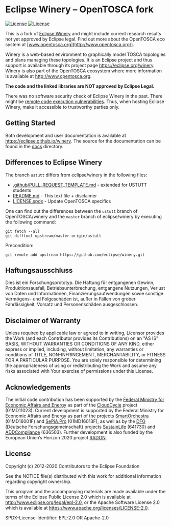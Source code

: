 # Eclipse Winery – OpenTOSCA fork

[![License](https://img.shields.io/badge/License-EPL%202.0-blue.svg)](https://opensource.org/licenses/EPL-2.0)
[![License](https://img.shields.io/badge/License-Apache%202.0-blue.svg)](https://opensource.org/licenses/Apache-2.0)

This is a fork of [Eclipse Winery](https://github.com/eclipse/winery) and might include current research results not yet approved by Eclipse legal.
Find out more about the OpenTOSCA eco system at [www.opentosca.org](http://www.opentosca.org/).

Winery is a web-based environment to graphically model TOSCA topologies and plans managing these topologies.
It is an Eclipse project and thus support is available through its project page <https://eclipse.org/winery>.
Winery is also part of the OpenTOSCA ecosystem where more information is available at <http://www.opentosca.org>.

**The code and the linked libraries are NOT approved by Eclipse Legal.**

There was no software security check of Eclipse Winery in the past.
There might be [remote code execution vulnerabilities](https://github.com/mbechler/marshalsec). 
Thus, when hosting Eclipse Winery, make it accessible to trustworthy parties only.

## Getting Started

Both development and user documentation is available at <https://eclipse.github.io/winery>.
The source for the documentation can be found in the [docs](docs) directory.

## Differences to Eclipse Winery

The branch `ustutt` differs from eclipse/winery in the following files:

- [.github/PULL_REQUEST_TEMPLATE.md](.github/PULL_REQUEST_TEMPLATE.md) - extended for USTUTT students
- [README.md](README.md) - This text file + disclaimer
- [LICENSE.spdx](LICENSE.spdx) - Update OpenTOSCA specifics

One can find out the differences between the `ustutt` branch of OpenTOSCA/winery and the `master` branch of eclipse/winery by executing the following command:

    git fetch --all
    git difftool upstream/master origin/ustutt

Precondition:
   
    git remote add upstream https://github.com/eclipse/winery.git

## Haftungsausschluss

Dies ist ein Forschungsprototyp.
Die Haftung für entgangenen Gewinn, Produktionsausfall, Betriebsunterbrechung, entgangene Nutzungen, Verlust von Daten und Informationen, Finanzierungsaufwendungen sowie sonstige Vermögens- und Folgeschäden ist, außer in Fällen von grober Fahrlässigkeit, Vorsatz und Personenschäden ausgeschlossen.

## Disclaimer of Warranty

Unless required by applicable law or agreed to in writing, Licensor provides the Work (and each Contributor provides its Contributions) on an "AS IS" BASIS, WITHOUT WARRANTIES OR CONDITIONS OF ANY KIND, either express or implied, including, without limitation, any warranties or conditions of TITLE, NON-INFRINGEMENT, MERCHANTABILITY, or FITNESS FOR A PARTICULAR PURPOSE.
You are solely responsible for determining the appropriateness of using or redistributing the Work and assume any risks associated with Your exercise of permissions under this License.

## Acknowledgements

The initial code contribution has been supported by the [Federal Ministry for Economic Affairs and Energy] as part of the [CloudCycle] project (01MD11023).
Current development is supported by the Federal Ministry for Economic Affairs and Energy as part of the projects [SmartOrchestra] (01MD16001F) and [SePiA.Pro] (01MD16013F), as well as by the [DFG] (Deutsche Forschungsgemeinschaft) projects [SustainLife] (641730) and [ADDCompliance] (636503).
Further development is also funded by the European Union’s Horizon 2020 project [RADON].

## License

Copyright (c) 2012-2020 Contributors to the Eclipse Foundation

See the NOTICE file(s) distributed with this work for additional
information regarding copyright ownership.

This program and the accompanying materials are made available under the
terms of the Eclipse Public License 2.0 which is available at
http://www.eclipse.org/legal/epl-2.0, or the Apache Software License 2.0
which is available at https://www.apache.org/licenses/LICENSE-2.0.

SPDX-License-Identifier: EPL-2.0 OR Apache-2.0

  [CloudCycle]: http://www.cloudcycle.org/en
  [Federal Ministry for Economic Affairs and Energy]: http://www.bmwi.de/EN
  [Scalable JavaScript Application Architecture]: http://www.slideshare.net/nzakas/scalable-javascript-application-architecture-2012
  [SmartOrchestra]: http://smartorchestra.de/en
  [SePiA.Pro]: http://projekt-sepiapro.de/en
  [ADDCompliance]: http://addcompliance.cs.univie.ac.at
  [SustainLife]: http://www.iaas.uni-stuttgart.de/forschung/projects/SustainLife
  [RADON]: http://radon-h2020.eu
  [DFG]: http://www.dfg.de/en
